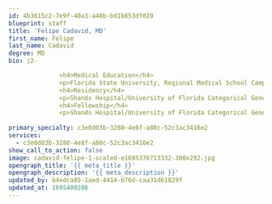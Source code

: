 ```yaml
---
id: 4b3615c2-7e9f-40a3-a40b-bd1b853df020
blueprint: staff
title: 'Felipe Cadavid, MD'
first_name: Felipe
last_name: Cadavid
degree: MD
bio: |2-

              <h4>Medical Education</h4>
              <p>Florida State University, Regional Medical School Campus</p>
              <h4>Residency</h4>
              <p>Shands Hospital/University of Florida Categorical General Surgery Residency</p>
              <h4>Fellowship</h4>
              <p>Shands Hospital/University of Florida Categorical General Surgery Residency</p>
          
primary_specialty: c3e0d03b-3280-4e8f-a80c-52c3ac3416e2
services:
  - c3e0d03b-3280-4e8f-a80c-52c3ac3416e2
show_call_to_action: false
image: cadavid-felipe-1-scaled-e1685376713332-300x292.jpg
opengraph_title: '{{ meta_title }}'
opengraph_description: '{{ meta_description }}'
updated_by: b4edca85-1aed-4414-b76d-caa31d61829f
updated_at: 1695400286
---
```

